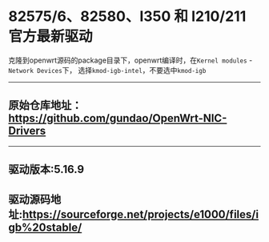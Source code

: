 # 82575/6、82580、I350 和 I210/211 官方最新驱动

克隆到openwrt源码的package目录下，openwrt编译时，在`Kernel modules` - `Network Devices`下， 选择`kmod-igb-intel`，不要选中`kmod-igb`

---

## 原始仓库地址：https://github.com/gundao/OpenWrt-NIC-Drivers

---

## 驱动版本:5.16.9
## 驱动源码地址:https://sourceforge.net/projects/e1000/files/igb%20stable/
